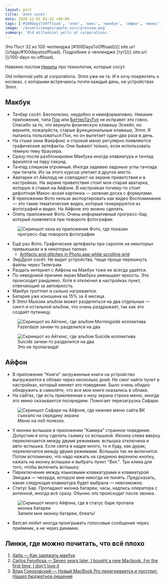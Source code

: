```yaml
---
layout: post
title: 'Эппл сосёт'
date: 2020-12-01 01:42 +09:00
tags: ['#100DaysToOffload', 'эппл', 'юикс', 'макбук', 'айфон', 'макос', 'айос']
image: '/assets/images/apple-succ/preview.png'
summary: 'Old millennial yells at corporations.'
---
```


Это Пост 32 из 100 челленджа [#100DaysToOffload]({{ site.url }}/tags/#100daystooffload). Подробнее о челлендже [тут]({{ site.url }}/100-days-to-offload).

Навеяно постом [Никиты](https://tonsky.me/blog/tech-sucks/) про технологии, которые сосут.

Old millennial yells at corporations. Эппл уже не та. И я хочу покряхтеть о косяках, с которыми встречаюсь почти каждый день, на устройствах Эппл.

## Макбук

- Тачбар сосёт. Бесполезно, неудобно и неинформативно. Никакие приложения, типа [Пок](https://pock.dev/) или [БеттерТачТул](https://folivora.ai/) не исправят это говно. Спасибо за то, что вернули физическую клавишу Эскейп, но верните, пожалуйста, старые функциональные клавиши, Эппл. Я пытаюсь пользоваться Пок, но он вылетает один-два раза в день.
- На стыке окна Фаерфокс и строкой меню регулярно появляются графические артефакты. Они бывают только, если использовать тёмную тему браузера.
- Сразу после разблокировки Макбука иногда клавиатура и тачпад фризятся на пару секунд.
- Тачпад слишком огромный. Иногда задеваю ладонью углы тачпада при печати. Из-за этого курсор улетает в другое место.
- Аватарки от Айклауд не совпадают на экране приветствия и в настройках. На экране приветствия стоит моя старая аватарка, которую я ставил на Айфоне. В настройках почему-то стоит дефолтная Макос-вская картинка — зеленая доска с формулами.
- В приложении Фото нельзя экспортировать как видео Воспоминания — это такие тематические видео, которые генерируются из фотографий и видео. На Айфоне это можно сделать.
- Опять приложение Фото. Очень информативный прогресс-бар, который появляется при повороте фотографии.

<figure>
  <img src="{{ site.url }}/assets/images/apple-succ/photo_turn.png" data-action="zoom" alt="Скриншот окна из приложения Фото, где показан прогресс-бар поворота фотографии">
</figure>

- Ещё раз Фото. Графические артефакты при скролле на некоторых превьюшках и в некоторых папках.
  - [Artifacts and glitches in Photo.app while scrolling grid](https://discussions.apple.com/thread/252045723?login=true&page=1)
- ЭирДроп сосёт. Не видит устройства. Чаще проще перекинуть файлы через Телеграм.
- Раздать интернет с Айфона на Макбук тоже не всегда удаётся.
- По неведомой причине экран Макбука уменьшает яркость. Это происходит рандомно. Хотя я отключил в настройках пункт, отвечающий за автояркость.
- Макбук троттлит и сильно нагревается.
- Батарея уже изношена на 15% за 4 месяца.
- В Эппл Мьюзик альбом может разделиться на два отдельных — сингл и остальной альбом, что очень раздражает, так как это создаёт путаницу.

<figure>
  <img src="{{ site.url }}/assets/images/apple-succ/album_split_1.png" data-action="zoom" alt="Скриншот из Айтюнс, где альбом Morningside коллектива Fazerdaze зачем-то разделился на два">
</figure>

<figure>
  <img src="{{ site.url }}/assets/images/apple-succ/album_split_2.png" data-action="zoom" alt="Скриншот из Айтюнс, где альбом Suicide коллектива Suicide зачем-то разделился на два">
  <figcaption>Это не пропаганда!</figcaption>
</figure>

## Айфон

- В приложение "Книги" загруженные книги на устройство выгружаются в облако через несколько дней. Не смог найти пункт в настройках, который меняет это поведение. Было очень обидно обнаружить в самолёте, что все мои книги оказались в облаке.
- На сайтах, где есть приклеенная к низу экрана строка меню, иногда это меню оказывается посередине. Помогает перезагрузка Сафари.

<figure>
  <img src="{{ site.url }}/assets/images/apple-succ/bottom_menu.png" data-action="zoom" alt="Скриншот Сафари на Айфоне, где нижнее меню сайта ВК съехало на середину экрана">
  <figcaption>Меню на лоб полезло.</figcaption>
</figure>

- У иконки вспышки в приложении "Камера" странное поведение. Допустим я хочу сделать съемку со вспышкой. Иконка слева вверху переключается между двумя режимами: вспышка отключена и авто-вспышка. Если света в кадре много, то я буду, как дурак, переключатся между двумя режимами. Вспышка так не включится. Потом вспоминаю, что надо нажать на среднюю верхнюю кнопку, нажать на иконку вспышки и выбрать пункт "Вкл.". Три клика для того, чтобы включить вспышку.
- Переключение между языковыми клавиатурами и клавиатурой Эмоджи — чехарда, которую мне никогда не понять. Предсказать, какая следующая клавиатура будет выбрана — невозможно.
- Статус Бар. Пропадают иконка батареи, часы, надпись оператора с антенной, иногда всё сразу. Обычно это происходит после звонка.

<figure>
  <img src="{{ site.url }}/assets/images/apple-succ/status_bar.jpeg" data-action="zoom" alt="Скриншот моего Айфона, где в статус баре пропала иконка батареи">
  <figcaption>Запили мне иконку батареи, блеать!</figcaption>
</figure>

- Ватсап любит иногда проигрывать голосовые сообщения через приёмник, а не через динамик.

## Линки, где можно почитать, что всё плохо

1. [Хабр — Как заряжать макбук](https://habr.com/ru/post/515878/)
2. [Carlos Fenollosa — Seven years later, I bought a new Macbook. For the first time, I don't love it](https://cfenollosa.com/blog/seven-years-later-i-bought-a-new-macbook-for-the-first-time-i-dont-love-it.html)
3. [Влад Гороховский — Новый MacBook Pro перегревается и троттлит. Нашел бюджетное решение](https://macosworld.ru/tg-pro-fan-control-and-macbook-overheat/)
